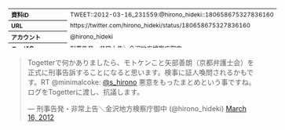 <table style="font-size: 9pt; width: 610px; margin-bottom: 20px; height: 80px;">
<tbody>
    <tr>
        <th align=left>資料ID</th>
        <td align=left>TWEET::2012-03-16_231559:@hirono_hideki::180658675327836160</td>
    </tr>
    <tr>
        <th align=left>URL</th>
        <td align=left>https://twitter.com/hirono_hideki/status/180658675327836160</td>
    </tr>
    <tr>
        <th align=left>アカウント</th>
        <td align=left>@hirono_hideki</td>
    </tr>
    <tr>
        <th align=left>ユーザ名</th>
        <td align=left>刑事告発・非常上告＼金沢地方検察庁御中</td>
    </tr>
    <tr>
        <th align=left>ツイートの記録日時</th>
        <td align=left>created_at 2022-08-24_1527</td>
    </tr>
</tbody>
</table>
<blockquote class="twitter-tweet" data-width="450"  data-lang="ja"><p lang="ja" dir="ltr">Togetterで何かありましたら、モトケンこと矢部善朗（京都弁護士会）を正式に刑事告訴することになると思います。検事に証人喚問されるかもです。RT @minimalcoke: <a href="https://twitter.com/s_hirono?ref_src=twsrc%5Etfw">@s_hirono</a> 悪意をもったまとめという事ですね。ログをTogetterに渡し、抗議します。</p>&mdash; 刑事告発・非常上告＼金沢地方検察庁御中 (@hirono_hideki) <a href="https://twitter.com/hirono_hideki/status/180658675327836160?ref_src=twsrc%5Etfw">March 16, 2012</a></blockquote>
<script async src="https://platform.twitter.com/widgets.js" charset="utf-8"></script>


